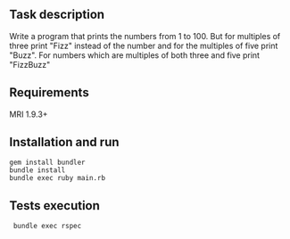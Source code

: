 ## Task description
Write a program that prints the numbers from 1 to 100. But for multiples of three print "Fizz" instead of the number and for the multiples of five print
"Buzz". For numbers which are multiples of both three and five print "FizzBuzz"

## Requirements
MRI 1.9.3+

## Installation and run

```
gem install bundler
bundle install
bundle exec ruby main.rb
```

## Tests execution
```
 bundle exec rspec
```